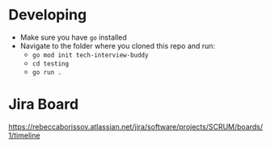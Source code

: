 # Developing
- Make sure you have `go` installed
- Navigate to the folder where you cloned this repo and run:
  - `go mod init tech-interview-buddy`
  - `cd testing`
  - `go run .`

# Jira Board
https://rebeccaborissov.atlassian.net/jira/software/projects/SCRUM/boards/1/timeline
